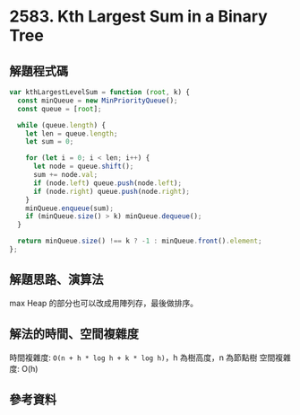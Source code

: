# 2583. Kth Largest Sum in a Binary Tree

## 解題程式碼

```javascript
var kthLargestLevelSum = function (root, k) {
  const minQueue = new MinPriorityQueue();
  const queue = [root];

  while (queue.length) {
    let len = queue.length;
    let sum = 0;

    for (let i = 0; i < len; i++) {
      let node = queue.shift();
      sum += node.val;
      if (node.left) queue.push(node.left);
      if (node.right) queue.push(node.right);
    }
    minQueue.enqueue(sum);
    if (minQueue.size() > k) minQueue.dequeue();
  }

  return minQueue.size() !== k ? -1 : minQueue.front().element;
};
```

## 解題思路、演算法

max Heap 的部分也可以改成用陣列存，最後做排序。

## 解法的時間、空間複雜度

時間複雜度: `O(n + h * log h + k * log h)`，h 為樹高度，n 為節點樹
空間複雜度: O(h)

## 參考資料
